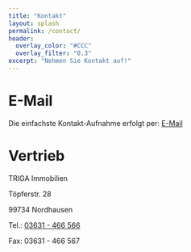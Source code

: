 ```yaml
---
title: "Kontakt"
layout: splash
permalink: /contact/
header:
  overlay_color: "#CCC"
  overlay_filter: "0.3"
excerpt: "Nehmen Sie Kontakt auf!"
---
```


# E-Mail

Die einfachste Kontakt-Aufnahme erfolgt per: [E-Mail](mailto:info@triga-nordhausen.de?Subject=BV%20Heidelbergblick%20Kontaktaufnahme)

# Vertrieb

TRIGA Immobilien

Töpferstr. 28

99734 Nordhausen

Tel.: [03631 - 466 566](tel:+493631466566)

Fax: 03631 - 466 567
